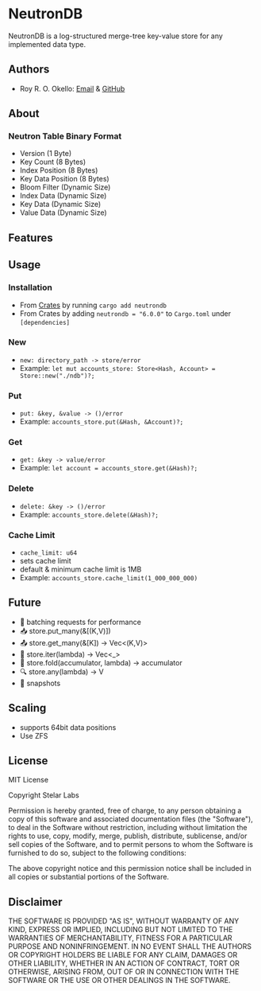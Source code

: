 # NeutronDB

NeutronDB is a log-structured merge-tree key-value store for any implemented data type.

## Authors

- Roy R. O. Okello: [Email](mailto:royokello@protonmail.com) & [GitHub](https://github.com/royokello)

## About

### Neutron Table Binary Format

- Version (1 Byte)
- Key Count (8 Bytes)
- Index Position (8 Bytes)
- Key Data Position (8 Bytes)
- Bloom Filter (Dynamic Size)
- Index Data (Dynamic Size)
- Key Data (Dynamic Size)
- Value Data (Dynamic Size)

## Features

## Usage

### Installation

- From [Crates](https://crates.io/) by running `cargo add neutrondb`
- From Crates by adding `neutrondb = "6.0.0"` to `Cargo.toml` under `[dependencies]`

### New

- `new: directory_path -> store/error`
- Example: `let mut accounts_store: Store<Hash, Account> = Store::new("./ndb")?;`

### Put

- `put: &key, &value -> ()/error`
- Example: `accounts_store.put(&Hash, &Account)?;`

### Get

- `get: &key -> value/error`
- Example: `let account = accounts_store.get(&Hash)?;`

### Delete

- `delete: &key -> ()/error`
- Example: `accounts_store.delete(&Hash)?;`

### Cache Limit

- `cache_limit: u64`
- sets cache limit
- default & minimum cache limit is 1MB
- Example: `accounts_store.cache_limit(1_000_000_000)`

## Future

- 🚀 batching requests for performance
- 📥 store.put_many(&[(K,V)])
- 📤 store.get_many(&[K]) -> Vec<(K,V)>
- 🦾 store.iter(lambda) -> Vec<_>
- 🧠 store.fold(accumulator, lambda) -> accumulator
- 🔍 store.any(lambda) -> V
- 📸 snapshots

## Scaling

- supports 64bit data positions
- Use ZFS

## License

MIT License

Copyright Stelar Labs

Permission is hereby granted, free of charge, to any person obtaining a copy
of this software and associated documentation files (the "Software"), to deal
in the Software without restriction, including without limitation the rights
to use, copy, modify, merge, publish, distribute, sublicense, and/or sell
copies of the Software, and to permit persons to whom the Software is
furnished to do so, subject to the following conditions:

The above copyright notice and this permission notice shall be included in all
copies or substantial portions of the Software.

## Disclaimer

THE SOFTWARE IS PROVIDED "AS IS", WITHOUT WARRANTY OF ANY KIND, EXPRESS OR
IMPLIED, INCLUDING BUT NOT LIMITED TO THE WARRANTIES OF MERCHANTABILITY,
FITNESS FOR A PARTICULAR PURPOSE AND NONINFRINGEMENT. IN NO EVENT SHALL THE
AUTHORS OR COPYRIGHT HOLDERS BE LIABLE FOR ANY CLAIM, DAMAGES OR OTHER
LIABILITY, WHETHER IN AN ACTION OF CONTRACT, TORT OR OTHERWISE, ARISING FROM,
OUT OF OR IN CONNECTION WITH THE SOFTWARE OR THE USE OR OTHER DEALINGS IN THE
SOFTWARE.
